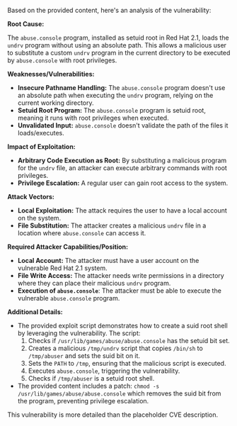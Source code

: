 Based on the provided content, here's an analysis of the vulnerability:

**Root Cause:**

The `abuse.console` program, installed as setuid root in Red Hat 2.1, loads the `undrv` program without using an absolute path. This allows a malicious user to substitute a custom `undrv` program in the current directory to be executed by `abuse.console` with root privileges.

**Weaknesses/Vulnerabilities:**

-   **Insecure Pathname Handling:** The `abuse.console` program doesn't use an absolute path when executing the `undrv` program, relying on the current working directory.
-   **Setuid Root Program:** The `abuse.console` program is setuid root, meaning it runs with root privileges when executed.
-   **Unvalidated Input:** `abuse.console` doesn't validate the path of the files it loads/executes.

**Impact of Exploitation:**

-   **Arbitrary Code Execution as Root:** By substituting a malicious program for the `undrv` file, an attacker can execute arbitrary commands with root privileges.
-   **Privilege Escalation:** A regular user can gain root access to the system.

**Attack Vectors:**

-   **Local Exploitation:** The attack requires the user to have a local account on the system.
-   **File Substitution:** The attacker creates a malicious `undrv` file in a location where `abuse.console` can access it.

**Required Attacker Capabilities/Position:**

-   **Local Account:** The attacker must have a user account on the vulnerable Red Hat 2.1 system.
-   **File Write Access:** The attacker needs write permissions in a directory where they can place their malicious `undrv` program.
-   **Execution of `abuse.console`**: The attacker must be able to execute the vulnerable `abuse.console` program.

**Additional Details:**

- The provided exploit script demonstrates how to create a suid root shell by leveraging the vulnerability. The script:
  1. Checks if `/usr/lib/games/abuse/abuse.console` has the setuid bit set.
  2. Creates a malicious `/tmp/undrv` script that copies `/bin/sh` to `/tmp/abuser` and sets the suid bit on it.
  3. Sets the `PATH` to `/tmp`, ensuring that the malicious script is executed.
  4. Executes `abuse.console`, triggering the vulnerability.
  5. Checks if `/tmp/abuser` is a setuid root shell.
- The provided content includes a patch: `chmod -s /usr/lib/games/abuse/abuse.console` which removes the suid bit from the program, preventing privilege escalation.

This vulnerability is more detailed than the placeholder CVE description.